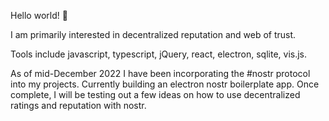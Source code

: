 Hello world! 👋

I am primarily interested in decentralized reputation and web of trust.

Tools include javascript, typescript, jQuery, react, electron, sqlite, vis.js. 

As of mid-December 2022 I have been incorporating the #nostr protocol into my projects. Currently building an electron nostr boilerplate app. Once complete, I will be testing out a few ideas on how to use decentralized ratings and reputation with nostr.

